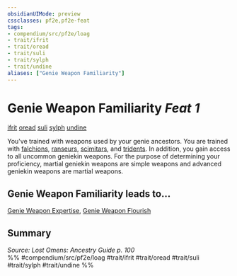 ```yaml
---
obsidianUIMode: preview
cssclasses: pf2e,pf2e-feat
tags:
- compendium/src/pf2e/loag
- trait/ifrit
- trait/oread
- trait/suli
- trait/sylph
- trait/undine
aliases: ["Genie Weapon Familiarity"]
---
```

# Genie Weapon Familiarity  *Feat 1*  
[ifrit](rules/traits/ifrit-b2.md "Ifrit Ancestry & Heritage Trait")  [oread](rules/traits/oread-b2.md "Oread Ancestry & Heritage Trait")  [suli](rules/traits/suli-b2.md "Suli Ancestry & Heritage Trait")  [sylph](rules/traits/sylph-b2.md "Sylph Ancestry & Heritage Trait")  [undine](rules/traits/undine-b2.md "Undine Ancestry & Heritage Trait")  


You've trained with weapons used by your genie ancestors. You are trained with [falchions](compendium/equipment/items/falchion.md), [ranseurs](compendium/equipment/items/ranseur.md), [scimitars](compendium/equipment/items/scimitar.md), and [tridents](compendium/equipment/items/trident.md). In addition, you gain access to all uncommon geniekin weapons. For the purpose of determining your proficiency, martial geniekin weapons are simple weapons and advanced geniekin weapons are martial weapons.

## Genie Weapon Familiarity leads to...

[Genie Weapon Expertise](compendium/feats/genie-weapon-expertise-loag.md), [Genie Weapon Flourish](compendium/feats/genie-weapon-flourish-loag.md)

## Summary

*Source: Lost Omens: Ancestry Guide p. 100*  
%% #compendium/src/pf2e/loag #trait/ifrit #trait/oread #trait/suli #trait/sylph #trait/undine %%